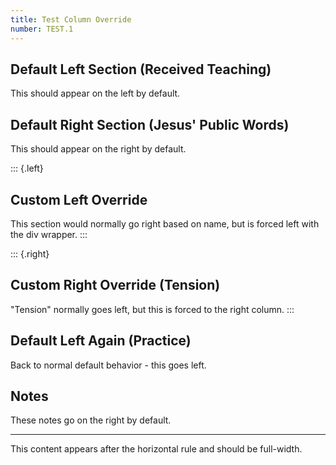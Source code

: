 ```yaml
---
title: Test Column Override
number: TEST.1
---
```


## Default Left Section (Received Teaching)
This should appear on the left by default.

## Default Right Section (Jesus' Public Words)
This should appear on the right by default.

::: {.left}
## Custom Left Override
This section would normally go right based on name, but is forced left with the div wrapper.
:::

::: {.right}
## Custom Right Override (Tension)
"Tension" normally goes left, but this is forced to the right column.
:::

## Default Left Again (Practice)
Back to normal default behavior - this goes left.

## Notes
These notes go on the right by default.

---

This content appears after the horizontal rule and should be full-width.
